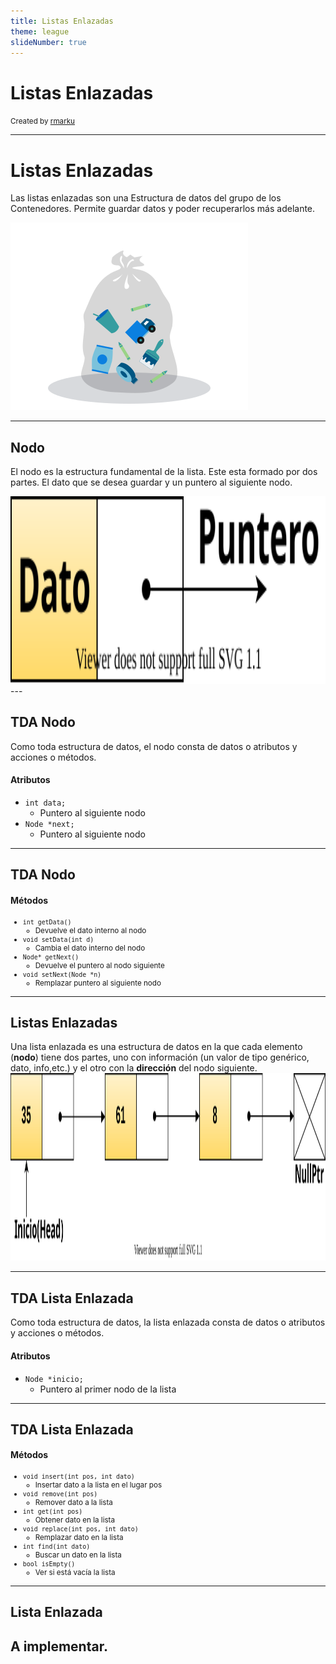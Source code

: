 ```yaml
---
title: Listas Enlazadas
theme: league
slideNumber: true
---
```

# Listas Enlazadas

<small>Created by
    <a href="https://t.me/rmarku" target="_blank">
        <i class="fab fa-telegram-plane"></i>rmarku
    </a>
</small>

---
# Listas Enlazadas

Las listas enlazadas son una Estructura de datos del grupo de los Contenedores. Permite
guardar datos y poder recuperarlos  más adelante.

<img src="images/listas/bag.svg" alt="" class="noBorder" style="height: 300px;">

---

## Nodo

El nodo es la estructura fundamental de la lista. Este esta formado por dos partes. El dato que se desea guardar y un
puntero al siguiente nodo.

<img src="images/listas/Nodo.svg" alt="" class="noBorder" style="height: 300px;">
---

## TDA Nodo

Como toda estructura de datos, el nodo consta de datos o atributos y acciones o métodos.

#### Atributos

* `int data;`
  * Puntero al siguiente nodo
* `Node *next;`
  * Puntero al siguiente nodo


---

## TDA Nodo

#### Métodos

<small>

* `int getData()`
  * Devuelve el dato interno al nodo
* `void setData(int d)`            	
  * Cambia el dato interno del nodo          	
* `Node* getNext()`                	
  * Devuelve el puntero al nodo siguiente             	
* `void setNext(Node *n)` 	
  * Remplazar puntero al siguiente nodo      	

</small>

---

## Listas Enlazadas

Una lista enlazada es una estructura de datos en la que cada elemento (**nodo**) tiene dos partes, uno con información
 (un valor de tipo genérico, dato, info,etc.) y el otro con la **dirección** del nodo siguiente.
<img src="images/listas/ListaEnlazada.svg" alt="" class="noBorder" style="height: 300px;">

---

## TDA Lista Enlazada

Como toda estructura de datos, la lista enlazada consta de datos o atributos y acciones o métodos.

#### Atributos

* `Node *inicio;`
  * Puntero al primer nodo de la lista               	


---

## TDA Lista Enlazada

#### Métodos

<small>

* `void insert(int pos, int dato)`
  * Insertar dato a la lista en el lugar pos
* `void remove(int pos)`            	
  * Remover dato a la lista                  	
* `int get(int pos)`                	
  * Obtener dato en la lista                 	
* `void replace(int pos, int dato)` 	
  * Remplazar dato en la lista               	
* `int find(int dato)`              	
  * Buscar un dato en la lista               	
* `bool isEmpty()`                  	
  * Ver si está vacía la lista               	

</small>

---
## Lista Enlazada
## A implementar.
